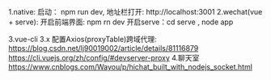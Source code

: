 1.native: 
  启动： npm run dev,  地址栏打开: http://localhost:3001
2.wechat(vue + serve):  开启前端界面: npm rn dev  开启serve：cd serve  , node app

3.vue-cli 3.x 配置Axios(proxyTable)跨域代理: https://blog.csdn.net/lj90019002/article/details/81116879
  https://cli.vuejs.org/zh/config/#devserver-proxy
4.聊天室  https://www.cnblogs.com/Wayou/p/hichat_built_with_nodejs_socket.html
